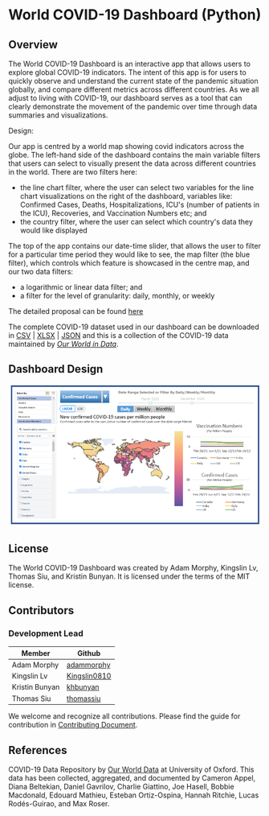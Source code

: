# World COVID-19 Dashboard (Python)

## Overview

The World COVID-19 Dashboard is an interactive app that allows users to explore global COVID-19 indicators. The intent of this app is for users to quickly observe and understand the current state of the pandemic situation globally, and compare different metrics across different countries. As we all adjust to living with COVID-19, our dashboard serves as a tool that can clearly demonstrate the movement of the pandemic over time through data summaries and visualizations.

Design:

Our app is centred by a world map showing covid indicators across the globe. The left-hand side of the dashboard contains the main variable filters that users can select to visually present the data across different countries in the world. There are two filters here:
  - the line chart filter, where the user can select two variables for the line chart visualizations on the right of the dashboard, variables like: Confirmed Cases, Deaths, Hospitalizations, ICU's (number of patients in the ICU), Recoveries, and Vaccination Numbers etc; and
  - the country filter, where the user can select which country's data they would like displayed

The top of the app contains our date-time slider, that allows the user to filter for a particular time period they would like to see, the map filter (the blue filter), which controls which feature is showcased in the centre map, and our two data filters:
  - a logarithmic or linear data filter; and
  - a filter for the level of granularity: daily, monthly, or weekly

The detailed proposal can be found [here](https://github.com/UBC-MDS/group10-worldcovid-dashpython/blob/main/docs/proposal.md)

The complete COVID-19 dataset used in our dashboard can be downloaded in [CSV](https://covid.ourworldindata.org/data/owid-covid-data.csv) | [XLSX](https://covid.ourworldindata.org/data/owid-covid-data.xlsx) | [JSON](https://covid.ourworldindata.org/data/owid-covid-data.json) and this is a collection of the COVID-19 data maintained by [_Our World in Data_](https://ourworldindata.org/coronavirus).

## Dashboard Design

![](dashboad_sketch.png)

## License

The World COVID-19 Dashboard was created by Adam Morphy, Kingslin Lv, Thomas Siu, and Kristin Bunyan. It is licensed under the terms of the MIT license.

## Contributors
### Development Lead

| Member        | Github                                            |
|---------------|---------------------------------------------------|
| Adam Morphy   | [adammorphy](https://github.com/adammorphy)       |
| Kingslin Lv   | [Kingslin0810](https://github.com/Kingslin0810)   |
| Kristin Bunyan| [khbunyan](https://github.com/khbunyan)           |
| Thomas Siu    | [thomassiu](https://github.com/thomassiu)         |

We welcome and recognize all contributions. Please find the guide for contribution in [Contributing Document](https://github.com/UBC-MDS/group10-worldcovid-dashpython/blob/main/CONTRIBUTING.md).

## References

COVID-19 Data Repository by [Our World Data](https://ourworldindata.org/coronavirus) at University of Oxford. This data has been collected, aggregated, and documented by Cameron Appel, Diana Beltekian, Daniel Gavrilov, Charlie Giattino, Joe Hasell, Bobbie Macdonald, Edouard Mathieu, Esteban Ortiz-Ospina, Hannah Ritchie, Lucas Rodés-Guirao, and Max Roser.
